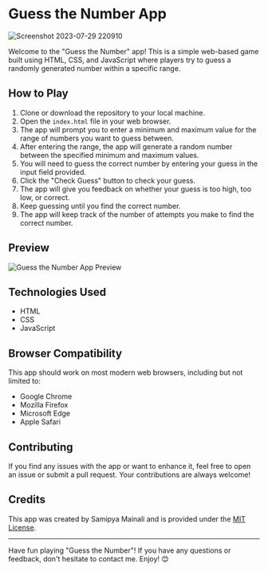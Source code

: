 # Guess the Number App

![Screenshot 2023-07-29 220910](https://github.com/MrMipya/GuessTheNumber/assets/134919287/f304d9e1-5a59-4cb9-bc19-563d233bcc4a)

Welcome to the "Guess the Number" app! This is a simple web-based game built using HTML, CSS, and JavaScript where players try to guess a randomly generated number within a specific range.

## How to Play

1. Clone or download the repository to your local machine.
2. Open the `index.html` file in your web browser.
3. The app will prompt you to enter a minimum and maximum value for the range of numbers you want to guess between.
4. After entering the range, the app will generate a random number between the specified minimum and maximum values.
5. You will need to guess the correct number by entering your guess in the input field provided.
6. Click the "Check Guess" button to check your guess.
7. The app will give you feedback on whether your guess is too high, too low, or correct.
8. Keep guessing until you find the correct number.
9. The app will keep track of the number of attempts you make to find the correct number.

## Preview

![Guess the Number App Preview](app_preview.gif)

## Technologies Used

- HTML
- CSS
- JavaScript

## Browser Compatibility

This app should work on most modern web browsers, including but not limited to:

- Google Chrome
- Mozilla Firefox
- Microsoft Edge
- Apple Safari

## Contributing

If you find any issues with the app or want to enhance it, feel free to open an issue or submit a pull request. Your contributions are always welcome!

## Credits

This app was created by Samipya Mainali and is provided under the [MIT License](LICENSE).

---

Have fun playing "Guess the Number"! If you have any questions or feedback, don't hesitate to contact me. Enjoy! 😊
